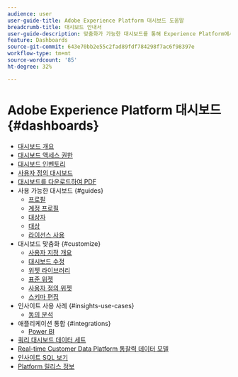 ```yaml
---
audience: user
user-guide-title: Adobe Experience Platform 대시보드 도움말
breadcrumb-title: 대시보드 안내서
user-guide-description: 맞춤화가 가능한 대시보드를 통해 Experience Platform에서 데이터를 시각화하는 방법을 알아봅니다.
feature: Dashboards
source-git-commit: 643e70bb2e55c2fad89fdf784298f7ac6f98397e
workflow-type: tm+mt
source-wordcount: '85'
ht-degree: 32%

---
```



# Adobe Experience Platform 대시보드 {#dashboards}

* [대시보드 개요](home.md)
* [대시보드 액세스 권한](permissions.md)
* [대시보드 인벤토리](inventory.md)
* [사용자 정의 대시보드](user-defined-dashboards.md)
* [대시보드를 다운로드하여 PDF](download.md)
* 사용 가능한 대시보드 {#guides}
   * [프로필](guides/profiles.md)
   * [계정 프로필](guides/account-profiles.md)
   * [대상자](guides/audiences.md)
   * [대상](guides/destinations.md)
   * [라이선스 사용](guides/license-usage.md)
* 대시보드 맞춤화 {#customize}
   * [사용자 지정 개요](customize/overview.md)
   * [대시보드 수정](customize/modify.md)
   * [위젯 라이브러리](customize/widget-library.md)
   * [표준 위젯](customize/standard-widgets.md)
   * [사용자 정의 위젯](customize/custom-widgets.md)
   * [스키마 편집](customize/edit-schema.md)
* 인사이트 사용 사례 {#insights-use-cases}
   * [동의 분석](insights-use-cases/consent-analysis.md)
* 애플리케이션 통합 {#integrations}
   * [Power BI](integrations/power-bi.md)
* [쿼리 대시보드 데이터 세트](query.md)
* [Real-time Customer Data Platform 통찰력 데이터 모델](cdp-insights-data-model.md)
* [인사이트 SQL 보기](view-sql.md)
* [Platform 릴리스 정보](https://www.adobe.com/go/platform-release-notes-kr)